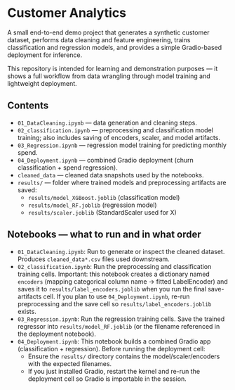 # Customer Analytics

A small end-to-end demo project that generates a synthetic customer dataset, performs data cleaning and feature engineering, trains classification and regression models, and provides a simple Gradio-based deployment for inference.

This repository is intended for learning and demonstration purposes — it shows a full workflow from data wrangling through model training and lightweight deployment.

## Contents

- `01_DataCleaning.ipynb` — data generation and cleaning steps.
- `02_classification.ipynb` — preprocessing and classification model training; also includes saving of encoders, scaler, and model artifacts.
- `03_Regression.ipynb` — regression model training for predicting monthly spend.
- `04_Deployment.ipynb` — combined Gradio deployment (churn classification + spend regression).
- `cleaned_data` — cleaned data snapshots used by the notebooks.
- `results/` — folder where trained models and preprocessing artifacts are saved:
	- `results/model_XGBoost.joblib` (classification model)
	- `results/model_RF.joblib` (regression model)
	- `results/scaler.joblib` (StandardScaler used for X)

## Notebooks — what to run and in what order

- `01_DataCleaning.ipynb`: Run to generate or inspect the cleaned dataset. Produces `cleaned_data*.csv` files used downstream.
- `02_classification.ipynb`: Run the preprocessing and classification training cells. Important: this notebook creates a dictionary named `encoders` (mapping categorical column name → fitted LabelEncoder) and saves it to `results/label_encoders.joblib` when you run the final save-artifacts cell. If you plan to use `04_Deployment.ipynb`, re-run preprocessing and the save cell so `results/label_encoders.joblib` exists.
- `03_Regression.ipynb`: Run the regression training cells. Save the trained regressor into `results/model_RF.joblib` (or the filename referenced in the deployment notebook).
- `04_Deployment.ipynb`: This notebook builds a combined Gradio app (classification + regression). Before running the deployment cell:
	- Ensure the `results/` directory contains the model/scaler/encoders with the expected filenames.
	- If you just installed Gradio, restart the kernel and re-run the deployment cell so Gradio is importable in the session.